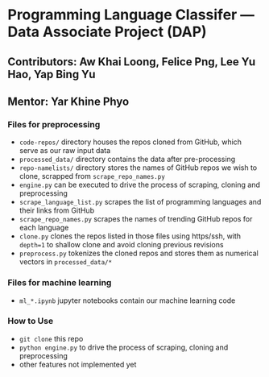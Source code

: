 # Programming Language Classifer — Data Associate Project (DAP)
## Contributors: Aw Khai Loong, Felice Png, Lee Yu Hao, Yap Bing Yu
## Mentor: Yar Khine Phyo

### Files for preprocessing
- `code-repos/` directory houses the repos cloned from GitHub, which serve as our raw input data
- `processed_data/` directory contains the data after pre-processing
- `repo-namelists/` directory stores the names of GitHub repos we wish to clone, scrapped from `scrape_repo_names.py`
- `engine.py` can be executed to drive the process of scraping, cloning and preprocessing
- `scrape_language_list.py` scrapes the list of programming languages and their links from GitHub
- `scrape_repo_names.py` scrapes the names of trending GitHub repos for each language
- `clone.py` clones the repos listed in those files using https/ssh, with `depth=1` to shallow clone and avoid cloning previous revisions
- `preprocess.py` tokenizes the cloned repos and stores them as numerical vectors in `processed_data/*`

### Files for machine learning
- `ml_*.ipynb` jupyter notebooks contain our machine learning code

### How to Use
- `git clone` this repo
- `python engine.py` to drive the process of scraping, cloning and preprocessing
- other features not implemented yet
